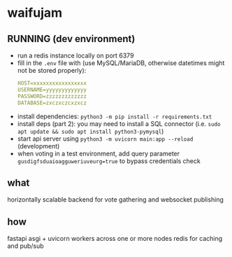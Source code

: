 # waifujam

## RUNNING (dev environment)
- run a redis instance locally on port 6379
- fill in the `.env` file with (use MySQL/MariaDB, otherwise datetimes might not be stored properly):
    ```yaml
    HOST=xxxxxxxxxxxxxxxxx
    USERNAME=yyyyyyyyyyyyy
    PASSWORD=zzzzzzzzzzzzz
    DATABASE=zxczxczcxzxcz
    ```
- install dependencies: `python3 -m pip install -r requirements.txt`
- install deps (part 2): you may need to install a SQL connector (i.e. `sudo apt update && sudo apt install python3-pymysql`)
- start api server using `python3 -m uvicorn main:app --reload` (development)
- when voting in a test environment, add query parameter `gusdigfsduaioagguweriuveurg=true` to bypass credentials check

## what
horizontally scalable backend for vote gathering and websocket publishing

## how
fastapi asgi + uvicorn workers across one or more nodes
redis for caching and pub/sub
